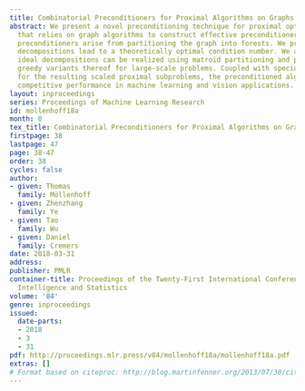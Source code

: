 ```yaml
---
title: Combinatorial Preconditioners for Proximal Algorithms on Graphs
abstract: We present a novel preconditioning technique for proximal optimization methods
  that relies on graph algorithms to construct effective preconditioners. Such combinatorial
  preconditioners arise from partitioning the graph into forests. We prove that certain
  decompositions lead to a theoretically optimal condition number. We also show how
  ideal decompositions can be realized using matroid partitioning and propose efficient
  greedy variants thereof for large-scale problems. Coupled with specialized solvers
  for the resulting scaled proximal subproblems, the preconditioned algorithm achieves
  competitive performance in machine learning and vision applications.
layout: inproceedings
series: Proceedings of Machine Learning Research
id: mollenhoff18a
month: 0
tex_title: Combinatorial Preconditioners for Proximal Algorithms on Graphs
firstpage: 38
lastpage: 47
page: 38-47
order: 38
cycles: false
author:
- given: Thomas
  family: Möllenhoff
- given: Zhenzhang
  family: Ye
- given: Tao
  family: Wu
- given: Daniel
  family: Cremers
date: 2018-03-31
address: 
publisher: PMLR
container-title: Proceedings of the Twenty-First International Conference on Artificial
  Intelligence and Statistics
volume: '84'
genre: inproceedings
issued:
  date-parts:
  - 2018
  - 3
  - 31
pdf: http://proceedings.mlr.press/v84/mollenhoff18a/mollenhoff18a.pdf
extras: []
# Format based on citeproc: http://blog.martinfenner.org/2013/07/30/citeproc-yaml-for-bibliographies/
---
```

